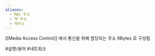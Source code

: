 ```yaml
---
aliases:
  - MAC 주소
  - 맥 주소
  - 맥주소
---
```

[[Media Access Control]] 에서 통신을 위해 할당되는 주소
6Bytes 로 구성됨

#설명/용어 #네트워크 